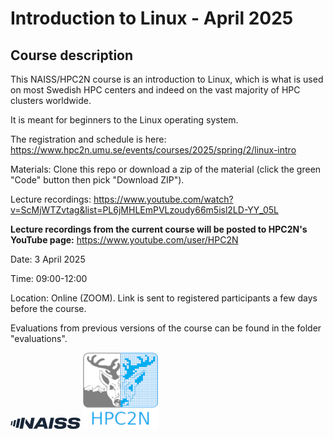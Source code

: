 # Introduction to Linux - April 2025

## Course description

This NAISS/HPC2N course is an introduction to Linux, which is what is used on most Swedish HPC centers and indeed on the vast majority of HPC clusters worldwide. 

It is meant for beginners to the Linux operating system.

The registration and schedule is here: [https://www.hpc2n.umu.se/events/courses/2025/spring/2/linux-intro ](https://www.hpc2n.umu.se/events/courses/2025/spring/2/linux-intro)

Materials: Clone this repo or download a zip of the material (click the green "Code" button then pick "Download ZIP"). 

Lecture recordings: https://www.youtube.com/watch?v=ScMjWTZvtag&list=PL6jMHLEmPVLzoudy66m5isl2LD-YY_05L

**Lecture recordings from the current course will be posted to HPC2N's YouTube page:** https://www.youtube.com/user/HPC2N

Date: 3 April 2025

Time: 09:00-12:00

Location: Online (ZOOM). Link is sent to registered participants a few days before the course. 

Evaluations from previous versions of the course can be found in the folder "evaluations". 

![NAISS](docs/images/NAISS_supr_blue_small.png) ![HPC2N](docs/images/hpc2n-blue-text_smaller.png)

